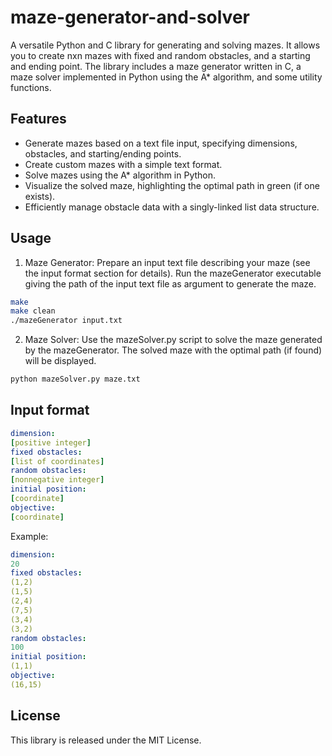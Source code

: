 # maze-generator-and-solver
A versatile Python and C library for generating and solving mazes. It allows you to create nxn mazes with fixed and random obstacles, and a starting and ending point. The library includes a maze generator written in C, a maze solver implemented in Python using the A* algorithm, and some utility functions.
## Features
* Generate mazes based on a text file input, specifying dimensions, obstacles, and starting/ending points.
* Create custom mazes with a simple text format.
* Solve mazes using the A* algorithm in Python.
* Visualize the solved maze, highlighting the optimal path in green (if one exists).
* Efficiently manage obstacle data with a singly-linked list data structure.
## Usage
1. Maze Generator:
Prepare an input text file describing your maze (see the input format section for details).
Run the mazeGenerator executable giving the path of the input text file as argument to generate the maze.
```bash
make
make clean
./mazeGenerator input.txt
```
2. Maze Solver:
Use the mazeSolver.py script to solve the maze generated by the mazeGenerator.
The solved maze with the optimal path (if found) will be displayed.
```python
python mazeSolver.py maze.txt
```
## Input format
```yaml
dimension:
[positive integer]
fixed obstacles:
[list of coordinates]
random obstacles:
[nonnegative integer]
initial position:
[coordinate]
objective:
[coordinate]
```
Example:
```yaml
dimension:
20
fixed obstacles:
(1,2)
(1,5)
(2,4)
(7,5)
(3,4)
(3,2)
random obstacles:
100
initial position:
(1,1)
objective:
(16,15)
```
## License
This library is released under the MIT License.
